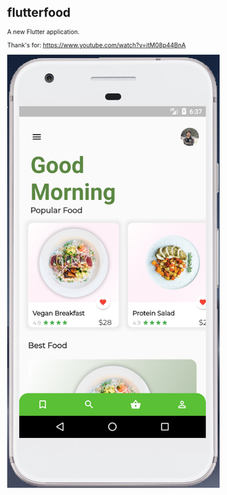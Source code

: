 # flutterfood

A new Flutter application.

Thank's for:
https://www.youtube.com/watch?v=itM08p44BnA



![alt text](https://raw.githubusercontent.com/indogusmas/flutter_food/master/Screan%20Capture.png)



